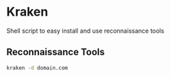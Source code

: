 # Kraken
Shell script to easy install and use reconnaissance tools

## Reconnaissance Tools
```sh
kraken -d domain.com
```
